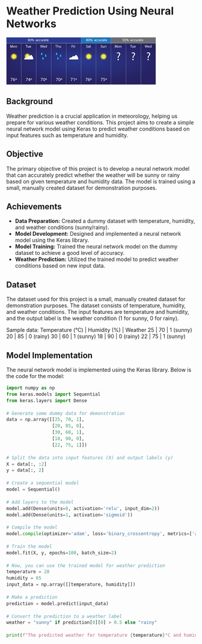 # Weather Prediction Using Neural Networks
!['Weather Prediction Model'](weatherPrediction.jpg)
## Background

Weather prediction is a crucial application in meteorology, helping us prepare for various weather conditions. This project aims to create a simple neural network model using Keras to predict weather conditions based on input features such as temperature and humidity.

## Objective

The primary objective of this project is to develop a neural network model that can accurately predict whether the weather will be sunny or rainy based on given temperature and humidity data. The model is trained using a small, manually created dataset for demonstration purposes.

## Achievements

- **Data Preparation:** Created a dummy dataset with temperature, humidity, and weather conditions (sunny/rainy).
- **Model Development:** Designed and implemented a neural network model using the Keras library.
- **Model Training:** Trained the neural network model on the dummy dataset to achieve a good level of accuracy.
- **Weather Prediction:** Utilized the trained model to predict weather conditions based on new input data.

## Dataset

The dataset used for this project is a small, manually created dataset for demonstration purposes. The dataset consists of temperature, humidity, and weather conditions. The input features are temperature and humidity, and the output label is the weather condition (1 for sunny, 0 for rainy).

Sample data:
Temperature (°C) | Humidity (%) | Weather
25 | 70 | 1 (sunny)
20 | 85 | 0 (rainy)
30 | 60 | 1 (sunny)
18 | 90 | 0 (rainy)
22 | 75 | 1 (sunny)


## Model Implementation

The neural network model is implemented using the Keras library. Below is the code for the model:

```python
import numpy as np
from keras.models import Sequential
from keras.layers import Dense

# Generate some dummy data for demonstration
data = np.array([[25, 70, 1],
                 [20, 85, 0],
                 [30, 60, 1],
                 [18, 90, 0],
                 [22, 75, 1]])

# Split the data into input features (X) and output labels (y)
X = data[:, :2]
y = data[:, 2]

# Create a sequential model
model = Sequential()

# Add layers to the model
model.add(Dense(units=8, activation='relu', input_dim=2))
model.add(Dense(units=1, activation='sigmoid'))

# Compile the model
model.compile(optimizer='adam', loss='binary_crossentropy', metrics=['accuracy'])

# Train the model
model.fit(X, y, epochs=100, batch_size=2)

# Now, you can use the trained model for weather prediction
temperature = 28
humidity = 65
input_data = np.array([[temperature, humidity]])

# Make a prediction
prediction = model.predict(input_data)

# Convert the prediction to a weather label
weather = "sunny" if prediction[0][0] > 0.5 else "rainy"

print(f"The predicted weather for temperature {temperature}°C and humidity {humidity}% is: {weather}")
```